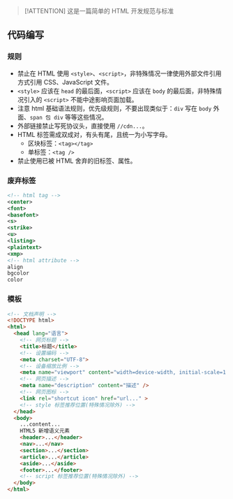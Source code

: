 
> [!ATTENTION]
> 这是一篇简单的 HTML 开发规范与标准

## 代码编写

### 规则

* 禁止在 HTML 使用 `<style>`、`<script>`，非特殊情况一律使用外部文件引用方式引用 CSS、JavaScript 文件。
* `<style>` 应该在 `head` 的最后面，`<script>` 应该在 `body` 的最后面，非特殊情况引入的 `<script>` 不能中途影响页面加载。
* 注意 html 基础语法规则，优先级规则，不要出现类似于：`div` 写在 `body` 外面、`span 包 div` 等等这些情况。
* 外部链接禁止写死协议头，直接使用 `//cdn...`。
* HTML 标签需成双成对，有头有尾，且统一为小写字母。
  * 区块标签：`<tag></tag>`
  * 单标签：`<tag />`
* 禁止使用已被 HTML 舍弃的旧标签、属性。

### 废弃标签

```xml
<!-- html tag -->
<center>
<font>
<basefont>
<s>
<strike>
<u>
<listing>
<plaintext>
<xmp>
<!-- html attribute -->
align
bgcolor
color
```

### 模板

```html
<!-- 文档声明 -->
<!DOCTYPE html>
<html>
  <head lang="语言">
    <!-- 网页标题 -->
    <title>标题</title>
    <!-- 设置编码 -->
    <meta charset="UTF-8">
    <!-- 设备缩放比例 -->
    <meta name="viewport" content="width=device-width, initial-scale=1.0">
    <!-- 网页描述 -->
    <meta name="description" content="描述" />
    <!-- 网页图标 -->
    <link rel="shortcut icon" href="url..." >
    <!-- style 标签推荐位置(特殊情况除外) -->
  </head>
  <body>
    ...content...
    HTML5 新增语义元素
    <header>...</header>
    <nav>...</nav>
    <section>...</section>
    <article>...</article>
    <aside>...</aside>
    <footer>...</footer>
    <!-- script 标签推荐位置(特殊情况除外) -->
  </body>
</html>
```

